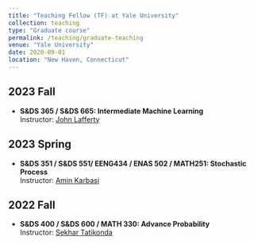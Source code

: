 ```yaml
---
title: "Teaching Fellow (TF) at Yale University"
collection: teaching
type: "Graduate course"
permalink: /teaching/graduate-teaching
venue: "Yale University"
date: 2020-09-01
location: "New Haven, Connecticut"
---
```


## 2023 Fall
- __S&DS 365 / S&DS 665: Intermediate Machine Learning__ <br>
  Instructor: [John Lafferty](https://statistics.yale.edu/people/john-lafferty)

## 2023 Spring
- __S&DS 351 / S&DS 551/ EENG434 / ENAS 502 / MATH251: Stochastic Process__ <br>
  Instructor: [Amin Karbasi](https://seas.yale.edu/faculty-research/faculty-directory/amin-karbasi)

## 2022 Fall
- __S&DS 400 / S&DS 600 / MATH 330: Advance Probability__ <br>
  Instructor: [Sekhar Tatikonda](https://seas.yale.edu/faculty-research/faculty-directory/sekhar-tatikonda)
  
